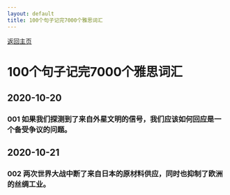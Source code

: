 ```yaml
---
layout: default
title: 100个句子记完7000个雅思词汇
---
```


[返回主页](index.html)

# 100个句子记完7000个雅思词汇

## 2020-10-20

### 001 如果我们探测到了来自外星文明的信号，我们应该如何回应是一个备受争议的问题。

## 2020-10-21

### 002 两次世界大战中断了来自日本的原材料供应，同时也抑制了欧洲的丝绸工业。

